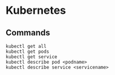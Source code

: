# Kubernetes
## Commands
```
kubectl get all
kubectl get pods
kubectl get service
kubectl describe pod <podname>
kubectl describe service <servicename>
```